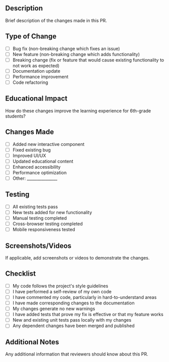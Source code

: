## Description
Brief description of the changes made in this PR.

## Type of Change
- [ ] Bug fix (non-breaking change which fixes an issue)
- [ ] New feature (non-breaking change which adds functionality)
- [ ] Breaking change (fix or feature that would cause existing functionality to not work as expected)
- [ ] Documentation update
- [ ] Performance improvement
- [ ] Code refactoring

## Educational Impact
How do these changes improve the learning experience for 6th-grade students?

## Changes Made
- [ ] Added new interactive component
- [ ] Fixed existing bug
- [ ] Improved UI/UX
- [ ] Updated educational content
- [ ] Enhanced accessibility
- [ ] Performance optimization
- [ ] Other: _______________

## Testing
- [ ] All existing tests pass
- [ ] New tests added for new functionality
- [ ] Manual testing completed
- [ ] Cross-browser testing completed
- [ ] Mobile responsiveness tested

## Screenshots/Videos
If applicable, add screenshots or videos to demonstrate the changes.

## Checklist
- [ ] My code follows the project's style guidelines
- [ ] I have performed a self-review of my own code
- [ ] I have commented my code, particularly in hard-to-understand areas
- [ ] I have made corresponding changes to the documentation
- [ ] My changes generate no new warnings
- [ ] I have added tests that prove my fix is effective or that my feature works
- [ ] New and existing unit tests pass locally with my changes
- [ ] Any dependent changes have been merged and published

## Additional Notes
Any additional information that reviewers should know about this PR.

